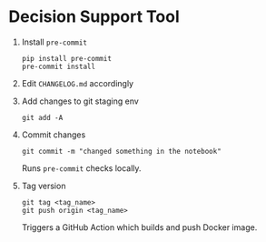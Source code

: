 # Decision Support Tool


1. Install `pre-commit`

    ```
    pip install pre-commit
    pre-commit install
    ```

2. Edit `CHANGELOG.md` accordingly

3. Add changes to git staging env

    ```
    git add -A
    ```

3. Commit changes

    ```
    git commit -m "changed something in the notebook"
    ```
    
    Runs `pre-commit` checks locally.

4. Tag version

    ```
    git tag <tag_name>
    git push origin <tag_name>
    ```

    Triggers a GitHub Action which builds and push Docker image.
